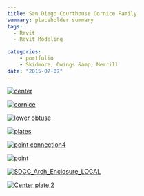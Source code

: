 ```yaml
---
title: San Diego Courthouse Cornice Family
summary: placeholder summary
tags:
  - Revit
  - Revit Modeling

categories:
    - portfolio
    - Skidmore, Owings &amp; Merrill
date: "2015-07-07"
---
```


[![center](http://www.ericanastas.com/wp-content/uploads/2015/07/center-636x310.png)](center.png)

[![cornice](http://www.ericanastas.com/wp-content/uploads/2015/07/cornice-636x310.png)](cornice.png)

[![lower obtuse](http://www.ericanastas.com/wp-content/uploads/2015/07/lower-obtuse-636x310.png)](lower-obtuse.png)

[![plates](http://www.ericanastas.com/wp-content/uploads/2015/07/plates-636x310.png)](plates.png)

[![point connection4](http://www.ericanastas.com/wp-content/uploads/2015/07/point-connection4-636x310.png)](point-connection4.png)

[![point](http://www.ericanastas.com/wp-content/uploads/2015/07/point-636x310.png)](point.png)

[![SDCC_Arch_Enclosure_LOCAL](http://www.ericanastas.com/wp-content/uploads/2015/07/SDCC_Arch_Enclosure_LOCAL-636x310.png)](SDCC_Arch_Enclosure_LOCAL.png)

[![Center plate 2](http://www.ericanastas.com/wp-content/uploads/2015/07/Center-plate-2-636x310.png)](Center-plate-2.png)
